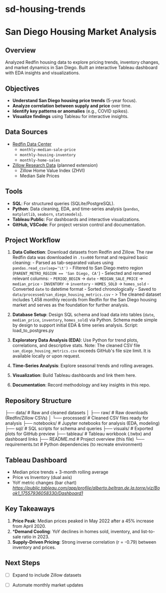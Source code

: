 # sd-housing-trends
# San Diego Housing Market Analysis

## Overview
Analyzed Redfin housing data to explore pricing trends, inventory changes, and market dynamics in San Diego. Built an interactive Tableau dashboard with EDA insights and visualizations.

## Objectives
- **Understand San Diego housing price trends** (5-year focus).
- **Analyze correlation between supply and price** over time.
- **Identify key patterns or anomalies** (e.g., COVID spikes).
- **Visualize findings** using Tableau for interactive insights.

## Data Sources
- [Redfin Data Center](https://www.redfin.com/news/data-center/)  
  - `monthly-median-sale-price`  
  - `monthly-housing-inventory`  
  - `monthly-home-sales`  
- [Zillow Research Data](https://www.zillow.com/research/data/)  (planned extension)
  - Zillow Home Value Index (ZHVI)  
  - Median Sale Prices  

## Tools
- **SQL**: For structured queries (SQLite/PostgreSQL).
- **Python**: Data cleaning, EDA, and time-series analysis (`pandas`, `matplotlib`, `seaborn`, `statsmodels`).
- **Tableau Public**: For dashboards and interactive visualizations.
- **GitHub, VSCode**: For project version control and documentation.

## Project Workflow
1. **Data Collection**: Download datasets from Redfin and Zillow.
          The raw Redfin data was downloaded in `.tsv000` format and required basic cleaning:
          - Parsed as tab-separated values using `pandas.read_csv(sep='\t')`
          - Filtered to San Diego metro region (`PARENT_METRO_REGION == 'San Diego, CA'`)
          - Selected and renamed relevant columns:
            - `PERIOD_BEGIN` → `date`
            - `MEDIAN_SALE_PRICE` → `median_price`
            - `INVENTORY` → `inventory`
            - `HOMES_SOLD` → `homes_sold`
          - Converted `date` to datetime format
          - Sorted chronologically
          - Saved to `data/processed/san_diego_housing_metrics.csv`
          - 
          > The cleaned dataset includes 1,458 monthly records from Redfin for the San Diego housing market and serves as the foundation for further analysis.
   
2. **Database Setup**: Design SQL schema and load data into tables (`date`, `median_price`, `inventory`, `homes_sold`) via Python.
          Schema made simple by design to support initial EDA & time series analysis.
          Script: load_to_postgres.py

4. **Exploratory Data Analysis (EDA)**: Use Python for trend plots, correlations, and descriptive stats.
     Note: The cleaned CSV file `san_diego_housing_metrics.csv` exceeds GitHub's file size limit. It is available locally or upon request.
5. **Time-Series Analysis**: Explore seasonal trends and rolling averages.  
6. **Visualization**: Build Tableau dashboards and link them here.  
7. **Documentation**: Record methodology and key insights in this repo.

## Repository Structure
├── data/ # Raw and cleaned datasets
│ ├── raw/ # Raw downloads (Redfin/Zillow CSVs)
│ └── processed/ # Cleaned CSV files ready for analysis
├── notebooks/ # Jupyter notebooks for analysis (EDA, modeling)
├── sql/ # SQL scripts for schema and queries
├── visuals/ # Exported plots for GitHub preview
├── tableau/ # Tableau workbook (.twbx) and dashboard links
├── README.md # Project overview (this file)
└── requirements.txt # Python dependencies (to recreate environment)

## Tableau Dashboard
- Median price trends + 3-month rolling average
- Price vs Inventory (dual axis)
- YoY metric changes (bar chart)
*https://public.tableau.com/app/profile/alberto.beltran.de.la.torre/viz/Book1_17557936058330/Dashboard1*

## Key Takeaways
1. **Price Peak**: Median prices peaked in May 2022 after a 45% increase from April 2020.
2. ***Demand Cooling**: YoY declines in homes sold, inventory, and list-to-sale ratio in 2023.
3. **Supply-Driven Pricing**: Strong inverse correlation (r = -0.79) between inventory and prices.

## Next Steps
- [ ] Expand to include Zillow datasets
- [ ] Automate monthly market updates
 
